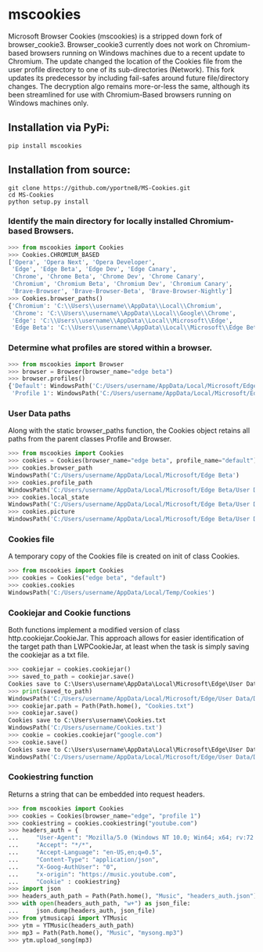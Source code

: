 # mscookies

Microsoft Browser Cookies (mscookies) is a stripped down fork of browser_cookie3. Browser_cookie3 currently does not work on Chromium-based browsers running
on Windows machines due to a recent update to Chromium. The update changed the location of the Cookies file from the user profile directory to one of its
sub-directories (Network). This fork updates its predecessor by including fail-safes around future file/directory changes. The decryption algo remains 
more-or-less the same, although its been streamlined for use with Chromium-Based browsers running on Windows machines only.

## Installation via PyPi:
```
pip install mscookies
```

## Installation from source:
```
git clone https://github.com/yportne8/MS-Cookies.git
cd MS-Cookies
python setup.py install
```

### Identify the main directory for locally installed Chromium-based Browsers.
```python
>>> from mscookies import Cookies
>>> Cookies.CHROMIUM_BASED
['Opera', 'Opera Next', 'Opera Developer', 
 'Edge', 'Edge Beta', 'Edge Dev', 'Edge Canary',
 'Chrome', 'Chrome Beta', 'Chrome Dev', 'Chrome Canary',
 'Chromium', 'Chromium Beta', 'Chromium Dev', 'Chromium Canary',
 'Brave-Browser', 'Brave-Browser-Beta', 'Brave-Browser-Nightly']
>>> Cookies.browser_paths()
{'Chromium': 'C:\\Users\\username\\AppData\\Local\\Chromium',
 'Chrome': 'C:\\Users\\username\\AppData\\Local\\Google\\Chrome', 
 'Edge': 'C:\\Users\\username\\AppData\\Local\\Microsoft\\Edge', 
 'Edge Beta': 'C:\\Users\\username\\AppData\\Local\\Microsoft\\Edge Beta'}
```

### Determine what profiles are stored within a browser.
```python
>>> from mscookies import Browser
>>> browser = Browser(browser_name="edge beta")
>>> browser.profiles()
{'Default': WindowsPath('C:/Users/username/AppData/Local/Microsoft/Edge Beta/User Data/Default'),
 'Profile 1': WindowsPath('C:/Users/username/AppData/Local/Microsoft/Edge Beta/User Data/Profile 1')}
```

### User Data paths
Along with the static browser_paths function, the Cookies object retains all paths from the parent classes Profile and Browser.
```python
>>> from mscookies import Cookies
>>> cookies = Cookies(browser_name="edge beta", profile_name="default")
>>> cookies.browser_path
WindowsPath('C:/Users/username/AppData/Local/Microsoft/Edge Beta')
>>> cookies.profile_path
WindowsPath('C:/Users/username/AppData/Local/Microsoft/Edge Beta/User Data/Default')
>>> cookies.local_state
WindowsPath('C:/Users/username/AppData/Local/Microsoft/Edge Beta/User Data/Local State')
>>> cookies.picture
WindowsPath('C:/Users/username/AppData/Local/Microsoft/Edge Beta/User Data/Edge Profile Picture.png')
```

### Cookies file
A temporary copy of the Cookies file is created on init of class Cookies.
```python
>>> from mscookies import Cookies
>>> cookies = Cookies("edge beta", "default")
>>> cookies.cookies
WindowsPath('C:/Users/username/AppData/Local/Temp/Cookies')
```

### Cookiejar and Cookie functions
Both functions implement a modified version of class http.cookiejar.CookieJar. This approach allows for easier identification of the target path than LWPCookieJar, at least when the task is simply saving the cookiejar as a txt file.
```python
>>> cookiejar = cookies.cookiejar()
>>> saved_to_path = cookiejar.save()
Cookies save to C:\Users\username\AppData\Local\Microsoft\Edge\User Data\Default\Cookies.txt
>>> print(saved_to_path)
WindowsPath('C:/Users/username/AppData/Local/Microsoft/Edge/User Data/Default/Cookies.txt')
>>> cookiejar.path = Path(Path.home(), "Cookies.txt")
>>> cookiejar.save()
Cookies save to C:\Users\username\Cookies.txt
WindowsPath('C:/Users/username/Cookies.txt')
>>> cookie = cookies.cookiejar("google.com")
>>> cookie.save()
Cookies save to C:\Users\username\AppData\Local\Microsoft\Edge\User Data\Default\google.com Cookies.txt
WindowsPath('C:/Users/username/AppData/Local/Microsoft/Edge/User Data/Default/google.com Cookies.txt')
```

### Cookiestring function
Returns a string that can be embedded into request headers.
```python
>>> from mscookies import Cookies
>>> cookies = Cookies(browser_name="edge", "profile 1")
>>> cookiestring = cookies.cookiestring("youtube.com")
>>> headers_auth = {
...     "User-Agent": "Mozilla/5.0 (Windows NT 10.0; Win64; x64; rv:72.0) Gecko/20100101 Firefox/72.0",
...     "Accept": "*/*",
...     "Accept-Language": "en-US,en;q=0.5",
...     "Content-Type": "application/json",
...     "X-Goog-AuthUser": "0",
...     "x-origin": "https://music.youtube.com",
...     "Cookie" : cookiestring}
>>> import json
>>> headers_auth_path = Path(Path.home(), "Music", "headers_auth.json")
>>> with open(headers_auth_path, "w+") as json_file:
...     json.dump(headers_auth, json_file)
>>> from ytmusicapi import YTMusic
>>> ytm = YTMusic(headers_auth_path)
>>> mp3 = Path(Path.home(), "Music", "mysong.mp3")
>>> ytm.upload_song(mp3)
```
